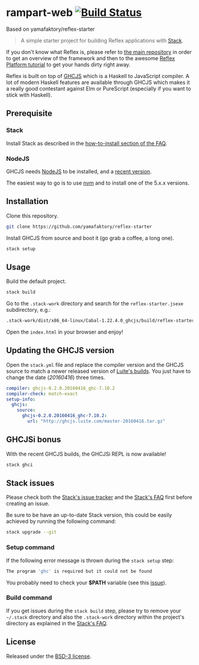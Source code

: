 # rampart-web [![Build Status](https://travis-ci.org/MaxDaten/rampart-web.svg?branch=master)](https://travis-ci.org/MaxDaten/rampart-web)

Based on yamafaktory/reflex-starter

> A simple starter project for building Reflex applications with [Stack](https://github.com/commercialhaskell/stack).

If you don't know what Reflex is, please refer to [the main repository](https://github.com/reflex-frp/reflex) in order to get an overview of the framework and then to the awesome [Reflex Platform tutorial](https://github.com/reflex-frp/reflex-platform) to get your hands dirty right away.

Reflex is built on top of [GHCJS](https://github.com/ghcjs/ghcjs) which is a Haskell to JavaScript compiler. A lot of modern Haskell features are available through GHCJS which makes it a really good contestant against Elm or PureScript (especially if you want to stick with Haskell).

## Prerequisite

### Stack

Install Stack as described in the [how-to-install section of the FAQ](http://docs.haskellstack.org/en/stable/README/#how-to-install).

### NodeJS

GHCJS needs [NodeJS](https://nodejs.org) to be installed, and a [recent version](https://github.com/commercialhaskell/stack/issues/1496).

The easiest way to go is to use [nvm](https://github.com/creationix/nvm) and to install one of the 5.x.x versions.

## Installation

Clone this repository.

```bash
git clone https://github.com/yamafaktory/reflex-starter
```

Install GHCJS from source and boot it (go grab a coffee, a long one).

```bash
stack setup
```

## Usage

Build the default project.

```bash
stack build
```
Go to the `.stack-work` directory and search for the `reflex-starter.jsexe` subdirectory, e.g.:

```bash
.stack-work/dist/x86_64-linux/Cabal-1.22.4.0_ghcjs/build/reflex-starter/reflex-starter.jsexe/index.html
```
Open the `index.html` in your browser and enjoy!

## Updating the GHCJS version

Open the `stack.yml` file and replace the compiler version and the GHCJS source to match a newer released version of [Luite's builds](http://ghcjs.luite.com/). You just have to change the date (*20160416*) three times.

```yaml
compiler: ghcjs-0.2.0.20160416_ghc-7.10.2
compiler-check: match-exact
setup-info:
  ghcjs:
    source:
      ghcjs-0.2.0.20160416_ghc-7.10.2:
        url: "http://ghcjs.luite.com/master-20160416.tar.gz"
```

## GHCJSi bonus

With the recent GHCJS builds, the GHCJSi REPL is now available!

```bash
stack ghci
```

## Stack issues

Please check both the [Stack's issue tracker](https://github.com/commercialhaskell/stack/issues) and the [Stack's FAQ](https://github.com/commercialhaskell/stack/blob/master/doc/faq.md) first before creating an issue.

Be sure to be have an up-to-date Stack version, this could be easily achieved by running the following command:

```bash
stack upgrade --git
```

### Setup command

If the following error message is thrown during the `stack setup` step:

```bash
The program 'ghc' is required but it could not be found
```

You probably need to check your **$PATH** variable (see this [issue](https://github.com/yamafaktory/reflex-starter/issues/2)).

### Build command

If you get issues during the `stack build` step, please try to remove your `~/.stack` directory and also the `.stack-work` directory within the project's directory as explained in the [Stack's FAQ](https://github.com/commercialhaskell/stack/blob/master/doc/faq.md#how-do-i-reset--remove-stack-such-as-to-to-do-a-completely-fresh-build).

## License

Released under the [BSD-3 license](https://opensource.org/licenses/BSD-3-Clause).
